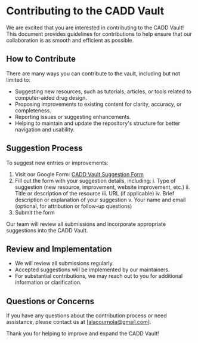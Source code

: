 # Contributing to the CADD Vault

We are excited that you are interested in contributing to the CADD Vault! This document provides guidelines for contributions to help ensure that our collaboration is as smooth and efficient as possible.

## How to Contribute

There are many ways you can contribute to the vault, including but not limited to:

- Suggesting new resources, such as tutorials, articles, or tools related to computer-aided drug design.
- Proposing improvements to existing content for clarity, accuracy, or completeness.
- Reporting issues or suggesting enhancements.
- Helping to maintain and update the repository's structure for better navigation and usability.

## Suggestion Process

To suggest new entries or improvements:

1. Visit our Google Form: [CADD Vault Suggestion Form](https://forms.gle/ee7vmWLGLJ4WbXz48)
2. Fill out the form with your suggestion details, including:
    i. Type of suggestion (new resource, improvement, website improvement, etc.)
    ii. Title or description of the resource
    iii. URL (if applicable)
    iv. Brief description or explanation of your suggestion
    v. Your name and email (optional, for attribution or follow-up questions)
3. Submit the form

Our team will review all submissions and incorporate appropriate suggestions into the CADD Vault.

## Review and Implementation

- We will review all submissions regularly.
- Accepted suggestions will be implemented by our maintainers.
- For substantial contributions, we may reach out to you for additional information or clarification.

## Questions or Concerns

If you have any questions about the contribution process or need assistance, please contact us at [alacournola@gmail.com].

Thank you for helping to improve and expand the CADD Vault!
